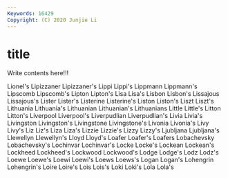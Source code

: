```yaml
---
Keywords: 16429
Copyright: (C) 2020 Junjie Li
---
```


# title

Write contents here!!!
 
Lionel's 
Lipizzaner 
Lipizzaner's
Lippi 
Lippi's 
Lippmann 
Lippmann's 
Lipscomb 
Lipscomb's 
Lipton 
Lipton's 
Lisa 
Lisa's
Lisbon 
Lisbon's 
Lissajous 
Lissajous's 
Lister 
Lister's 
Listerine 
Listerine's 
Liston 
Liston's
Liszt 
Liszt's 
Lithuania 
Lithuania's 
Lithuanian 
Lithuanian's 
Lithuanians 
Little 
Little's 
Litton
Litton's 
Liverpool 
Liverpool's 
Liverpudlian 
Liverpudlian's 
Livia 
Livia's 
Livingston 
Livingston's 
Livingstone
Livingstone's 
Livonia 
Livonia's 
Livy 
Livy's 
Liz 
Liz's 
Liza 
Liza's 
Lizzie
Lizzie's 
Lizzy 
Lizzy's 
Ljubljana 
Ljubljana's 
Llewellyn 
Llewellyn's 
Lloyd 
Lloyd's 
Loafer
Loafer's 
Loafers 
Lobachevsky 
Lobachevsky's 
Lochinvar 
Lochinvar's 
Locke 
Locke's 
Lockean 
Lockean's
Lockheed 
Lockheed's 
Lockwood 
Lockwood's 
Lodge 
Lodge's 
Lodz 
Lodz's 
Loewe 
Loewe's
Loewi 
Loewi's 
Loews 
Loews's 
Logan 
Logan's 
Lohengrin 
Lohengrin's 
Loire 
Loire's
Lois 
Lois's 
Loki 
Loki's 
Lola 
Lola's 
